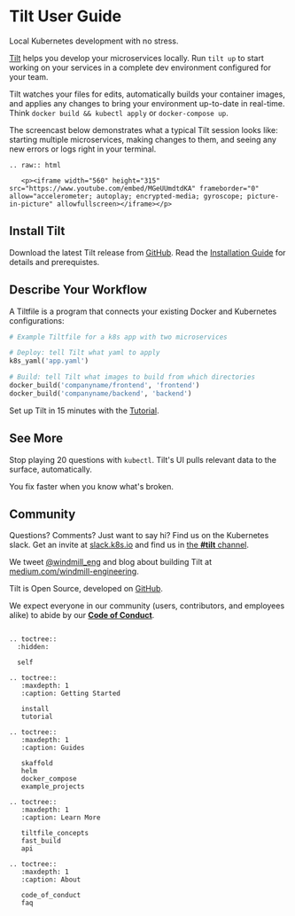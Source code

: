# Tilt User Guide

Local Kubernetes development with no stress.

[Tilt](https://tilt.build) helps you develop your microservices locally.
Run `tilt up` to start working on your services in a complete dev environment
configured for your team.

Tilt watches your files for edits, automatically builds your container images,
and applies any changes to bring your environment
up-to-date in real-time. Think `docker build && kubectl apply` or `docker-compose up`.

The screencast below demonstrates what a typical Tilt session looks like:
starting multiple microservices, making changes to them, and seeing any new errors
or logs right in your terminal.

```eval_rst
.. raw:: html

   <p><iframe width="560" height="315" src="https://www.youtube.com/embed/MGeUUmdtdKA" frameborder="0" allow="accelerometer; autoplay; encrypted-media; gyroscope; picture-in-picture" allowfullscreen></iframe></p>
```

## Install Tilt

Download the latest Tilt release from
[GitHub](https://github.com/windmilleng/tilt/releases). Read the [Installation Guide](install.html) for details and prerequistes.

## Describe Your Workflow

A Tiltfile is a program that connects your existing Docker and Kubernetes configurations:

```python
# Example Tiltfile for a k8s app with two microservices

# Deploy: tell Tilt what yaml to apply
k8s_yaml('app.yaml')

# Build: tell Tilt what images to build from which directories
docker_build('companyname/frontend', 'frontend')
docker_build('companyname/backend', 'backend')
```

Set up Tilt in 15 minutes with the [Tutorial](tutorial.html).

## See More
Stop playing 20 questions with `kubectl`. Tilt's UI pulls relevant data to the surface, automatically.

You fix faster when you know what's broken.

## Community

Questions? Comments? Just want to say hi? Find us on the Kubernetes slack. Get an invite at [slack.k8s.io](http://slack.k8s.io) and find
us in [the **#tilt** channel](https://kubernetes.slack.com/messages/CESBL84MV/).

We tweet [@windmill_eng](https://twitter.com/windmill_eng) and
blog about building Tilt at [medium.com/windmill-engineering](https://medium.com/windmill-engineering).

Tilt is Open Source, developed on [GitHub](https://github.com/windmilleng/tilt).

We expect everyone in our community (users, contributors, and employees alike) to abide by our [**Code of Conduct**](code_of_conduct.html).

```eval_rst

.. toctree::
  :hidden:

  self

.. toctree::
   :maxdepth: 1
   :caption: Getting Started

   install
   tutorial

.. toctree::
   :maxdepth: 1
   :caption: Guides

   skaffold
   helm
   docker_compose
   example_projects

.. toctree::
   :maxdepth: 1
   :caption: Learn More

   tiltfile_concepts
   fast_build
   api

.. toctree::
   :maxdepth: 1
   :caption: About

   code_of_conduct
   faq
```
